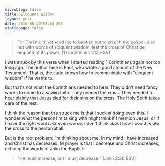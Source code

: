 ```yaml
---
microblog: false
title: Eloquent Wisdom
layout: post
date: 2016-05-20T07:54:26Z
staticpage: false
---
```


> For Christ did not send me to baptize but to preach the gospel, and not with words of eloquent wisdom, lest the cross of Christ be emptied of its power. (1 Corinthians 1:17, ESV)

I was struck by this verse when I started reading 1 Corinthians again not too long ago. The author here is Paul, who wrote a good amount of the New Testament. That is, the dude knows how to communicate with "eloquent wisdom" if he wants to.

But that's not what the Corinthians needed to hear. They didn't need fancy words to come to a saving faith. They needed the cross. They needed to hear plainly that Jesus died for their sins on the cross. The Holy Spirit takes care of the rest.

I think the reason that this struck me is that I suck at doing even this. I wonder what the person I'm talking with might think if I mention Jesus, or if I have the right words. Or even worse, I don't think about how I could relate the cross to the person at all.

But is the root problem: I'm thinking about me. In my  mind I have increased and Christ has decreased. M prayer is that I decrease and Christ increases, echoing the words of John the Baptist:

> “He must increase, but I must decrease.” (John 3:30 ESV)
